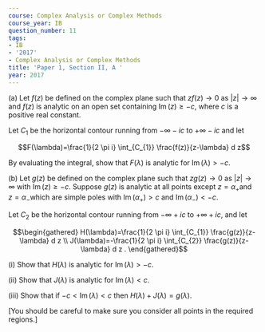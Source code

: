 ```yaml
---
course: Complex Analysis or Complex Methods
course_year: IB
question_number: 11
tags:
- IB
- '2017'
- Complex Analysis or Complex Methods
title: 'Paper 1, Section II, A '
year: 2017
---
```




(a) Let $f(z)$ be defined on the complex plane such that $z f(z) \rightarrow 0$ as $|z| \rightarrow \infty$ and $f(z)$ is analytic on an open set containing $\operatorname{Im}(z) \geqslant-c$, where $c$ is a positive real constant.

Let $C_{1}$ be the horizontal contour running from $-\infty-i c$ to $+\infty-i c$ and let

$$F(\lambda)=\frac{1}{2 \pi i} \int_{C_{1}} \frac{f(z)}{z-\lambda} d z$$

By evaluating the integral, show that $F(\lambda)$ is analytic for $\operatorname{Im}(\lambda)>-c$.

(b) Let $g(z)$ be defined on the complex plane such that $z g(z) \rightarrow 0$ as $|z| \rightarrow \infty$ with $\operatorname{Im}(z) \geqslant-c$. Suppose $g(z)$ is analytic at all points except $z=\alpha_{+}$and $z=\alpha_{-}$which are simple poles with $\operatorname{Im}\left(\alpha_{+}\right)>c$ and $\operatorname{Im}\left(\alpha_{-}\right)<-c$.

Let $C_{2}$ be the horizontal contour running from $-\infty+i c$ to $+\infty+i c$, and let

$$\begin{gathered}
H(\lambda)=\frac{1}{2 \pi i} \int_{C_{1}} \frac{g(z)}{z-\lambda} d z \\
J(\lambda)=-\frac{1}{2 \pi i} \int_{C_{2}} \frac{g(z)}{z-\lambda} d z .
\end{gathered}$$

(i) Show that $H(\lambda)$ is analytic for $\operatorname{Im}(\lambda)>-c$.

(ii) Show that $J(\lambda)$ is analytic for $\operatorname{Im}(\lambda)<c$.

(iii) Show that if $-c<\operatorname{Im}(\lambda)<c$ then $H(\lambda)+J(\lambda)=g(\lambda)$.

[You should be careful to make sure you consider all points in the required regions.]